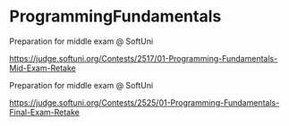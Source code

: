 # ProgrammingFundamentals
Preparation for middle exam @ SoftUni

https://judge.softuni.org/Contests/2517/01-Programming-Fundamentals-Mid-Exam-Retake


Preparation for middle exam @ SoftUni

https://judge.softuni.org/Contests/2525/01-Programming-Fundamentals-Final-Exam-Retake
